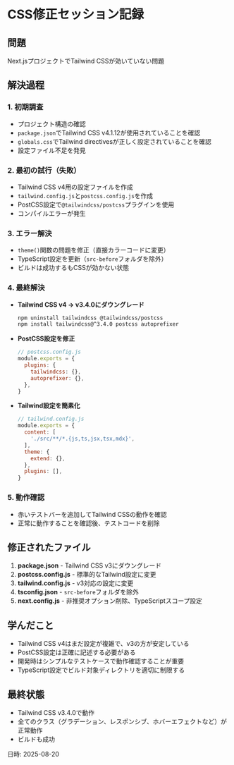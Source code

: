 # CSS修正セッション記録

## 問題
Next.jsプロジェクトでTailwind CSSが効いていない問題

## 解決過程

### 1. 初期調査
- プロジェクト構造の確認
- `package.json`でTailwind CSS v4.1.12が使用されていることを確認
- `globals.css`でTailwind directivesが正しく設定されていることを確認
- 設定ファイル不足を発見

### 2. 最初の試行（失敗）
- Tailwind CSS v4用の設定ファイルを作成
- `tailwind.config.js`と`postcss.config.js`を作成
- PostCSS設定で`@tailwindcss/postcss`プラグインを使用
- コンパイルエラーが発生

### 3. エラー解決
- `theme()`関数の問題を修正（直接カラーコードに変更）
- TypeScript設定を更新（`src-before`フォルダを除外）
- ビルドは成功するもCSSが効かない状態

### 4. 最終解決
- **Tailwind CSS v4 → v3.4.0にダウングレード**
  ```bash
  npm uninstall tailwindcss @tailwindcss/postcss
  npm install tailwindcss@^3.4.0 postcss autoprefixer
  ```

- **PostCSS設定を修正**
  ```js
  // postcss.config.js
  module.exports = {
    plugins: {
      tailwindcss: {},
      autoprefixer: {},
    },
  }
  ```

- **Tailwind設定を簡素化**
  ```js
  // tailwind.config.js
  module.exports = {
    content: [
      './src/**/*.{js,ts,jsx,tsx,mdx}',
    ],
    theme: {
      extend: {},
    },
    plugins: [],
  }
  ```

### 5. 動作確認
- 赤いテストバーを追加してTailwind CSSの動作を確認
- 正常に動作することを確認後、テストコードを削除

## 修正されたファイル

1. **package.json** - Tailwind CSS v3にダウングレード
2. **postcss.config.js** - 標準的なTailwind設定に変更
3. **tailwind.config.js** - v3対応の設定に変更
4. **tsconfig.json** - `src-before`フォルダを除外
5. **next.config.js** - 非推奨オプション削除、TypeScriptスコープ設定

## 学んだこと

- Tailwind CSS v4はまだ設定が複雑で、v3の方が安定している
- PostCSS設定は正確に記述する必要がある
- 開発時はシンプルなテストケースで動作確認することが重要
- TypeScript設定でビルド対象ディレクトリを適切に制限する

## 最終状態
- Tailwind CSS v3.4.0で動作
- 全てのクラス（グラデーション、レスポンシブ、ホバーエフェクトなど）が正常動作
- ビルドも成功

日時: 2025-08-20